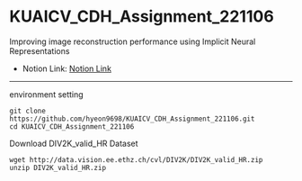 # KUAICV_CDH_Assignment_221106
Improving image reconstruction performance using Implicit Neural Representations

- Notion Link: [Notion Link](https://dongdong9698.notion.site/221106-07abc7ec0bba4914afe708951539b986)
---

environment setting

```shell
git clone https://github.com/hyeon9698/KUAICV_CDH_Assignment_221106.git
cd KUAICV_CDH_Assignment_221106
```
Download DIV2K_valid_HR Dataset
```
wget http://data.vision.ee.ethz.ch/cvl/DIV2K/DIV2K_valid_HR.zip
unzip DIV2K_valid_HR.zip
```


